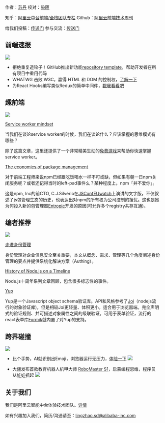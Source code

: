 作者：[苏丹](https://github.com/su-dan)
校对：[染陌](https://github.com/answershuto)

知乎：[阿里云中台前端/全栈团队专栏](https://zhuanlan.zhihu.com/aliyun)
Github：[阿里云前端技术周刊](https://github.com/aliyunfe/weekly)

给我们投稿：[传送门](https://github.com/aliyunfe/weekly/issues/new)
参与交流：[传送门](https://github.com/aliyunfe/weekly/issues/5)


## 前端速报
![](https://img.alicdn.com/tfs/TB1T43Fa4iH3KVjSZPfXXXBiVXa-2560-600.jpg)

* 拒绝重复造轮子！GitHub推出新功能[repository template](https://github.blog/2019-06-06-generate-new-repositories-with-repository-templates/?utm_campaign=1559837005&utm_medium=social&utm_source=twitter&utm_content=1559837005)，帮助开发者在所有项目中重用代码
* WHATWG 击败 W3C，赢得 HTML 和 DOM 的控制权，[了解一下](https://www.zdnet.com/article/browser-vendors-win-war-with-w3c-over-html-and-dom-standards/)
* 为React Hooks编写类似Redux的简单中间件，[戳我看看吧](https://medium.com/front-end-weekly/writing-redux-like-simple-middleware-for-react-hooks-b163724a7058)
## 趣前端
![](https://img.alicdn.com/tfs/TB19FgGa3KG3KVjSZFLXXaMvXXa-2560-600.jpg)

[Service worker mindset](https://web.dev/service-worker-mindset/)

当我们在谈论service worker的时候，我们在谈论什么？应该掌握的思维模式有哪些？

除了这篇文章，这里还提供了一个非常精美生动的[免费游戏](https://serviceworkies.com/)来帮助你快速掌握service worker。



[The economics of package management](https://github.com/ceejbot/economics-of-package-management/blob/master/essay.md)

对于前端工程师来说npm已经跟吃饭喝水一样不可或缺，但如果有朝一日npm关闭服务呢？或者还记得当时的left-pad事件么？某种程度上，npm「并不爱你」。

这是npm, Inc的前CTO, C.J.Silverio在[JSConfEUwatch](https://www.youtube.com/watch?v=MO8hZlgK5zc)上演讲的文字版，不仅叙述了js包管理生态的历史，也表达出对npm的所有权为公司控制的担忧。这也是她为何投入新的包管理器[Entropic](https://github.com/entropic-dev/entropic)开发的原因(可允许多个registry共存互通)。
## 编者推荐
![](https://img.alicdn.com/tfs/TB11G3Ga2WG3KVjSZFPXXXaiXXa-2560-600.jpg)

[走进身份管理](https://zhuanlan.zhihu.com/p/68446750)

身份管理对企业信息安全至关重要，本文从概念、需求、管理等几个角度阐述身份管理的要点并提供系统化解决方案（Authing）。



[History of Node.js on a Timeline](https://blog.risingstack.com/history-of-node-js/)

Node.js十周年系列文章回顾，包含很多标志性的事件。



[Yup](https://github.com/jquense/yup)

Yup是一个Javascript object schema验证库。API和风格参考了[Joi](https://github.com/hapijs/joi)（nodejs流行的对象验证库)，但是相较Joi更轻量、体积更小，适合用于浏览器端。完全声明式的验证规则、并可描述对象属性之间的级联验证，可用于表单验证，流行的react表单库[Formik](https://github.com/jaredpalmer/formik)就内置了对Yup的支持。

## 跨界碰撞
![](https://img.alicdn.com/tfs/TB11FUIa81D3KVjSZFyXXbuFpXa-2560-600.jpg)

* 比个手势，AI就识别出Emoji，浏览器运行无压力，[体验一下](https://github.com/cloud-annotations/training)
![](https://img.alicdn.com/tfs/TB1mJEScCSD3KVjSZFKXXb10VXa-529-479.gif)

* 大疆发布首款教育机器人机甲大师 [RoboMaster S1](https://mp.weixin.qq.com/s/grs_c4ii9Unf29ugb6Qp3w)，启蒙编程思维，程序员从娃娃抓起
![](https://img.alicdn.com/tfs/TB15LEYcBKw3KVjSZFOXXarDVXa-720-480.jpg)

## 关于我们

我们是阿里云智能中台体验技术团队。[详情](https://github.com/aliyunfe/weekly/blob/master/about.md)

如有兴趣加入我们，简历/沟通请至：lingzhao.sd@alibaba-inc.com